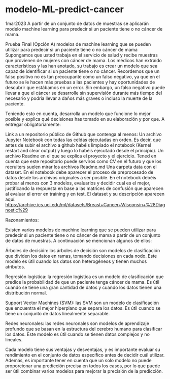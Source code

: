 # modelo-ML-predict-cancer
1mar2023 A partir de un conjunto de datos de muestras se aplicarán modelo machine learning para predecir si un paciente tiene o no cáncer de mama.


Prueba Final (Opción A)
modelos de machine learning que se pueden utilizar para predecir si un paciente tiene o no cáncer de mama
Supongamos que usted trabaja en el servicio de salud y recibe muestras que provienen de mujeres con cáncer de mama. Los médicos han extraído características y las han anotado, su trabajo es crear un modelo que sea capaz de identificar si un paciente tiene o no cáncer. Recordemos que un falso positivo no es tan preocupante como un falso negativo, ya que en el futuro se le hacen más pruebas a las pacientes y hay oportunidades de descubrir que estábamos en un error. Sin embargo, un falso negativo puede llevar a que el cáncer se desarrolle sin supervisión durante más tiempo del necesario y podría llevar a daños más graves o incluso la muerte de la paciente.

Teniendo esto en cuenta, desarrolla un modelo que funcione lo mejor posible y explica qué decisiones has tomado en su elaboración y por que. A entregar obligatoriamente:

Link a un repositorio público de Github que contenga al menos:
Un archivo Jupyter Notebook con todas las celdas ejecutadas en orden. Es decir, que antes de subir el archivo a github habéis limpiado el notebook (Kernel restart and clear output) y luego lo habéis ejecutado desde el principio).
Un archivo Readme en el que se explica el proyecto y el ejercicio. Tened en cuenta que este repositorio puede serviros como CV en el futuro y que los recruiters suelen mirar los archivos Readme.md
Una carpeta data con el dataset. En el notebook debe aparecer el proceso de preprocesado de datos desde los archivos originales a ser posible. En el notebook debéis probar al menos con 3 modelos, evaluarlos y decidir cual es el mejor, justificando la respuesta en base a las matrices de confusión que aparecen al evaluar el error en training y en test. El dataset y su descripción aparecen aquí: https://archive.ics.uci.edu/ml/datasets/Breast+Cancer+Wisconsin+%28Diagnostic%29


Razonamientos:

Existen varios modelos de machine learning que se pueden utilizar para predecir si un paciente tiene o no cáncer de mama a partir de un conjunto de datos de muestras. A continuación se mencionan algunos de ellos:

Árboles de decisión: los árboles de decisión son modelos de clasificación que dividen los datos en ramas, tomando decisiones en cada nodo. Este modelo es útil cuando los datos son heterogéneos y tienen muchos atributos.

Regresión logística: la regresión logística es un modelo de clasificación que predice la probabilidad de que un paciente tenga cáncer de mama. Es útil cuando se tiene una gran cantidad de datos y cuando los datos tienen una distribución normal.

Support Vector Machines (SVM): las SVM son un modelo de clasificación que encuentra el mejor hiperplano que separa los datos. Es útil cuando se tiene un conjunto de datos linealmente separable.

Redes neuronales: las redes neuronales son modelos de aprendizaje profundo que se basan en la estructura del cerebro humano para clasificar los datos. Este modelo es útil cuando se tienen datos complejos y no lineales.

Cada modelo tiene sus ventajas y desventajas, y es importante evaluar su rendimiento en el conjunto de datos específico antes de decidir cuál utilizar. Además, es importante tener en cuenta que un solo modelo no puede proporcionar una predicción precisa en todos los casos, por lo que puede ser útil combinar varios modelos para mejorar la precisión de la predicción.
